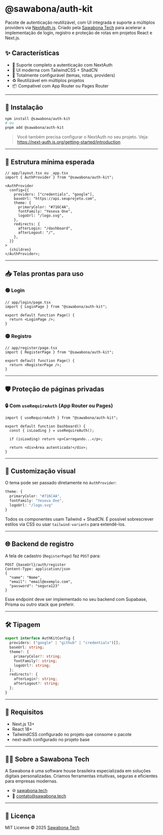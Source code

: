 # @sawabona/auth-kit

Pacote de autenticação reutilizável, com UI integrada e suporte a múltiplos providers via [NextAuth.js](https://next-auth.js.org). Criado pela [Sawabona Tech](https://sawabona.tech) para acelerar a implementação de login, registro e proteção de rotas em projetos React e Next.js.

## ✨ Características

- 🔐 Suporte completo a autenticação com NextAuth
- 🎨 UI moderna com TailwindCSS + ShadCN
- 🎯 Totalmente configurável (temas, rotas, providers)
- ♻️ Reutilizável em múltiplos projetos
- 📦 Compatível com App Router ou Pages Router

---

## 🚀 Instalação

```bash
npm install @sawabona/auth-kit
# ou
pnpm add @sawabona/auth-kit
```

> Você também precisa configurar o NextAuth no seu projeto. Veja: https://next-auth.js.org/getting-started/introduction

---

## 🧱 Estrutura mínima esperada

```tsx
// app/layout.tsx ou _app.tsx
import { AuthProvider } from "@sawabona/auth-kit";

<AuthProvider
  config={{
    providers: ["credentials", "google"],
    baseUrl: "https://api.seuprojeto.com",
    theme: {
      primaryColor: "#716C4A",
      fontFamily: "Yeseva One",
      logoUrl: "/logo.svg",
    },
    redirects: {
      afterLogin: "/dashboard",
      afterLogout: "/",
    },
  }}
>
  {children}
</AuthProvider>;
```

---

## 📥 Telas prontas para uso

### 🟢 Login

```tsx
// app/login/page.tsx
import { LoginPage } from "@sawabona/auth-kit";

export default function Page() {
  return <LoginPage />;
}
```

### 🟡 Registro

```tsx
// app/register/page.tsx
import { RegisterPage } from "@sawabona/auth-kit";

export default function Page() {
  return <RegisterPage />;
}
```

---

## 🛡️ Proteção de páginas privadas

### 🔒 Com `useRequireAuth` (App Router ou Pages)

```tsx
import { useRequireAuth } from "@sawabona/auth-kit";

export default function Dashboard() {
  const { isLoading } = useRequireAuth();

  if (isLoading) return <p>Carregando...</p>;

  return <div>Área autenticada!</div>;
}
```

---

## 🎨 Customização visual

O tema pode ser passado diretamente no `AuthProvider`:

```ts
theme: {
  primaryColor: "#716C4A",
  fontFamily: "Yeseva One",
  logoUrl: "/logo.svg"
}
```

Todos os componentes usam Tailwind + ShadCN. É possível sobrescrever estilos via CSS ou usar `tailwind-variants` para extendê-los.

---

## 🌐 Backend de registro

A tela de cadastro (`RegisterPage`) faz `POST` para:

```
POST {baseUrl}/auth/register
Content-Type: application/json
{
  "name": "Nome",
  "email": "email@exemplo.com",
  "password": "segura123"
}
```

Esse endpoint deve ser implementado no seu backend com Supabase, Prisma ou outro stack que preferir.

---

## 🛠️ Tipagem

```ts
export interface AuthKitConfig {
  providers: ("google" | "github" | "credentials")[];
  baseUrl: string;
  theme?: {
    primaryColor?: string;
    fontFamily?: string;
    logoUrl?: string;
  };
  redirects?: {
    afterLogin?: string;
    afterLogout?: string;
  };
}
```

---

## 🧪 Requisitos

- Next.js 13+
- React 18+
- TailwindCSS configurado no projeto que consome o pacote
- next-auth configurado no projeto base

---

## 👨‍💻 Sobre a Sawabona Tech

A Sawabona é uma software house brasileira especializada em soluções digitais personalizadas. Criamos ferramentas intuitivas, seguras e eficientes para empresas modernas.

- 🌐 [sawabona.tech](https://sawabona.tech)
- 📧 contato@sawabona.tech

---

## 📃 Licença

MIT License © 2025 [Sawabona Tech](https://sawabona.tech)
